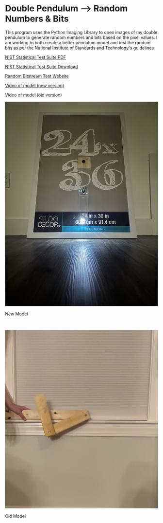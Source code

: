 # Double Pendulum --> Random Numbers & Bits
This program uses the Python Imaging Library to open images of my double pendulum to generate random numbers and bits based on the pixel values. I am working to both create a better pendulum model and test the random bits as per the National Institute of Standards and Technology's guidelines

[NIST Statistical Test Suite PDF](https://nvlpubs.nist.gov/nistpubs/legacy/sp/nistspecialpublication800-22r1a.pdf)

[NIST Statistical Test Suite Download](https://csrc.nist.gov/projects/random-bit-generation/documentation-and-software)

[Random Bitstream Test Website](https://mzsoltmolnar.github.io/random-bitstream-tester/)

[Video of model (new version)](https://youtu.be/JNjFEMoiKHg)

[Video of model (old version)](https://youtu.be/y2C1Hvt44IE)

![image](newdoublependulum.jpg)

New Model

<br/>

![image](olddoublependulum.jpg)

Old Model
